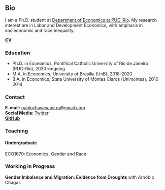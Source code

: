 ## Bio

I am a Ph.D. student at [Department of Economics at PUC-Rio](http://www.econ.puc-rio.br/en). My research interest are in Labor and Development Economics, with emphasis in socieconomic and race inequality.

**[CV](https://www.dropbox.com/s/cozf56xlpdhzpdc/CV.pdf?dl=0)**

### Education

- Ph.D. in Economics, Pontifical Catholic University of Rio de Janeiro (PUC-Rio), 2020-ongoing
- M.A. in Economics, University of Brasília (UnB), 2018-2020
- B.A. in Economics, State University of Montes Claros (Unimontes), 2010-2014

### Contact

**E-mail:** pablochavescastro@gmail.com  
**Social Media:** [Twitter](https://twitter.com/tadeuccastro)  
**[GitHub](https://github.com/pablotadeu)**

### Teaching

#### Undergraduate
ECO1670: Economics, Gender and Race

### Working in Progress

**Gender Imbalance and Migration: Evidence from Droughts** with Arnobio Chagas
